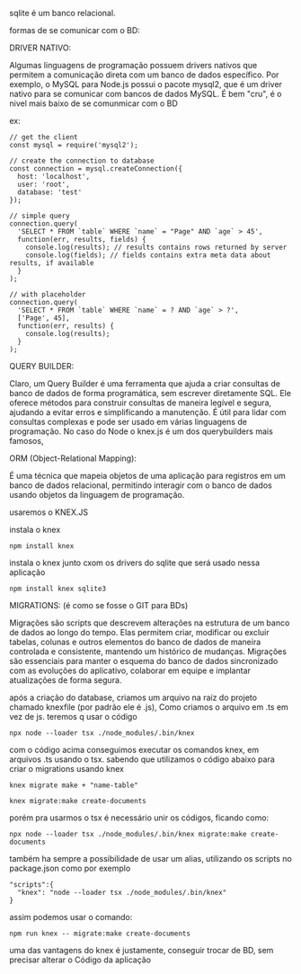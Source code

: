 sqlite é um banco relacional.

formas de se comunicar com o BD:

DRIVER NATIVO: 

Algumas linguagens de programação possuem drivers nativos que permitem a comunicação direta com um banco de dados específico. Por exemplo, o MySQL para Node.js possui o pacote mysql2, que é um driver nativo para se comunicar com bancos de dados MySQL. É bem "cru", é o nivel mais baixo de se comunmicar com o BD

ex:

    // get the client
    const mysql = require('mysql2');

    // create the connection to database
    const connection = mysql.createConnection({
      host: 'localhost',
      user: 'root',
      database: 'test'
    });

    // simple query
    connection.query(
      'SELECT * FROM `table` WHERE `name` = "Page" AND `age` > 45',
      function(err, results, fields) {
        console.log(results); // results contains rows returned by server
        console.log(fields); // fields contains extra meta data about results, if available
      }
    );

    // with placeholder
    connection.query(
      'SELECT * FROM `table` WHERE `name` = ? AND `age` > ?',
      ['Page', 45],
      function(err, results) {
        console.log(results);
      }
    );


QUERY BUILDER:

Claro, um Query Builder é uma ferramenta que ajuda a criar consultas de banco de dados de forma programática, sem escrever diretamente SQL. Ele oferece métodos para construir consultas de maneira legível e segura, ajudando a evitar erros e simplificando a manutenção. É útil para lidar com consultas complexas e pode ser usado em várias linguagens de programação.
No caso do Node o knex.js é um dos querybuilders mais famosos, 


ORM (Object-Relational Mapping):

É uma técnica que mapeia objetos de uma aplicação para registros em um banco de dados relacional, permitindo interagir com o banco de dados usando objetos da linguagem de programação.




usaremos o KNEX.JS

instala o knex

    npm install knex

instala o knex junto cxom os drivers do sqlite que será usado nessa aplicação

    npm install knex sqlite3


  MIGRATIONS: (é como se fosse o GIT  para BDs)
  
  Migrações são scripts que descrevem alterações na estrutura de um banco de dados ao longo do tempo. Elas permitem criar, modificar ou excluir tabelas, colunas e outros elementos do banco de dados de maneira controlada e consistente, mantendo um histórico de mudanças. Migrações são essenciais para manter o esquema do banco de dados sincronizado com as evoluções do aplicativo, colaborar em equipe e implantar atualizações de forma segura.


  após a criação do database, criamos um arquivo na raíz do projeto chamado knexfile (por padrão ele é .js), Como criamos o arquivo em .ts em vez de js.
  teremos q usar o código

    npx node --loader tsx ./node_modules/.bin/knex

  com o código acima conseguimos executar os comandos knex, em arquivos .ts usando o tsx.
  sabendo que utilizamos o código abaixo para criar o migrations usando knex

    knex migrate make + "name-table"

    knex migrate:make create-documents

porém pra usarmos o tsx é necessário unir os códigos, ficando como:

    npx node --loader tsx ./node_modules/.bin/knex migrate:make create-documents

também ha sempre a possibilidade de usar um alias, utilizando os scripts no package.json como por exemplo

    "scripts":{
      "knex": "node --loader tsx ./node_modules/.bin/knex"
    }

assim podemos usar  o comando:

    npm run knex -- migrate:make create-documents

uma das vantagens do knex é justamente, conseguir trocar de BD, sem precisar alterar o Código da aplicação
